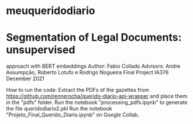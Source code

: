 # meuqueridodiario

# Segmentation of Legal Documents: unsupervised
approach with BERT embeddings
Author: Fabio Collado
Advisors: Andre Assumpção, Roberto Lotufo e Rodrigo Nogueira
Final Project IA376
December 2021


How to run the code:
Extract the PDFs of the gazettes from https://github.com/rennerocha/querido-diario-api-wrapper and place them in the "pdfs" folder.
Run the notebook "processing_pdfs.ipynb" to generate the file queridodiario2.pkl
Run the notebook "Projeto_Final_Querido_Diario.ipynb" on Google Collab.
